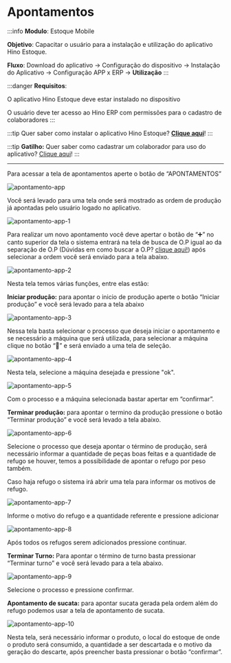 # Apontamentos

:::info
**Modulo**: Estoque Mobile

**Objetivo**: Capacitar o usuário para a instalação e  utilização do aplicativo Hino Estoque.

**Fluxo**: Download do aplicativo → Configuração do dispositivo → Instalação do Aplicativo → Configuração APP x ERP → **Utilização**
:::

:::danger
**Requisitos**: 

O aplicativo Hino Estoque deve estar instalado no dispositivo

O usuário deve ter acesso ao Hino ERP com permissões para o cadastro de colaboradores
:::

:::tip
Quer saber como instalar o aplicativo Hino Estoque? [**Clique aqui**](https://www.notion.so/Instala-o-do-aplicativo-Hino-Estoque-f3a7fe04e1074c80957ab9e6cf84044a?pvs=21)!
:::

:::tip
**Gatilho:** Quer saber como cadastrar um colaborador para uso do aplicativo? [Clique aqui](https://www.notion.so/Configura-o-APP-x-ERP-1-44a4008387dd4fa39a118bd1c47abd69?pvs=21)!
:::

---

Para acessar a tela de apontamentos aperte o botão de “APONTAMENTOS”

![apontamento-app](./img/apontamento-app/apontamento-app.png)

Você será levado para uma tela onde será mostrado as ordem de produção já apontadas pelo usuário logado no aplicativo.

![apontamento-app-1](./img/apontamento-app/apontamento-app-1.png)

Para realizar um novo apontamento você deve apertar o botão de “➕” no canto superior da tela o sistema entrará na tela de busca de O.P igual ao da separação de O.P (Dúvidas em como buscar a O.P? [clique aqui!](https://www.notion.so/Separar-O-P-37d5f1de10dd4828aa3b5964f11c74bf?pvs=21)) após selecionar a ordem você será enviado para a tela abaixo.

![apontamento-app-2](./img/apontamento-app/apontamento-app-2.png)

Nesta tela temos várias funções, entre elas estão:

**Iniciar produção:** para apontar o inicio de produção aperte o botão “Iniciar produção” e você será levado para a tela abaixo

![apontamento-app-3](./img/apontamento-app/apontamento-app-3.png)

Nessa tela basta selecionar o processo que deseja iniciar o apontamento e se necessário a máquina que será utilizada, para selecionar a máquina clique no botão “🔎” e será enviado a uma tela de seleção.

![apontamento-app-4](./img/apontamento-app/apontamento-app-4.png)

Nesta tela, selecione a máquina desejada e pressione "ok".

![apontamento-app-5](./img/apontamento-app/apontamento-app-5.png)

Com o processo e a máquina selecionada bastar apertar em “confirmar”.

**Terminar produção:** para apontar o termino da produção pressione o botão “Terminar produção” e você será levado a tela abaixo.

![apontamento-app-6](./img/apontamento-app/apontamento-app-6.png)

Selecione o processo que deseja apontar o término de produção, será necessário informar a quantidade de peças boas feitas e a quantidade de refugo se houver, temos a possibilidade de apontar o refugo por peso também.

Caso haja refugo o sistema irá abrir uma tela para informar os motivos de refugo.

![apontamento-app-7](./img/apontamento-app/apontamento-app-7.png)

Informe o motivo do refugo e a quantidade referente e pressione adicionar

![apontamento-app-8](./img/apontamento-app/apontamento-app-8.png)

Após todos os refugos serem adicionados pressione continuar.

**Terminar Turno:** Para apontar o término de turno basta pressionar “Terminar turno” e você será levado para a tela abaixo.


![apontamento-app-9](./img/apontamento-app/apontamento-app-9.png)

Selecione o processo e pressione confirmar.

**Apontamento de sucata:** para apontar sucata gerada pela ordem além do refugo podemos usar a tela de apontamento de sucata.

![apontamento-app-10](./img/apontamento-app/apontamento-app-10.png)

Nesta tela, será necessário informar o produto, o local do estoque de onde o produto será consumido, a quantidade a ser descartada e o motivo da geração do descarte, após preencher basta pressionar o botão “confirmar”.